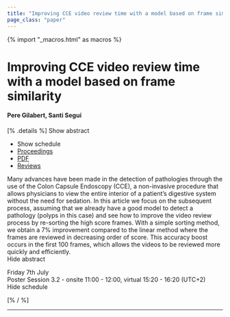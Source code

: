 ```yaml
---
title: "Improving CCE video review time with a model based on frame similarity"
page_class: "paper"
---
```


{% import "_macros.html" as macros %}

# Improving CCE video review time with a model based on frame similarity

#### Pere Gilabert, Santi Seguí

[% .details %]
<a class="toggle_visibility" data-selector=".abstract" data-level="3">Show abstract</a>
- <a class="toggle_visibility" data-selector=".schedule" data-level="3">Show schedule</a>
- <a href="">Proceedings</a>
- <a href="https://openreview.net/pdf?id=3lLvO8-a3EE">PDF</a>
- <a href="https://openreview.net/forum?id=3lLvO8-a3EE">Reviews</a>

<p>
    <span class="abstract">
        Many advances have been made in the detection of pathologies through the use of the Colon Capsule Endoscopy (CCE), a non-invasive procedure that allows physicians to view the entire interior of a patient’s digestive system without the need for sedation. In this article we focus on the subsequent process, assuming that we already have a good model to detect a pathology (polyps in this case) and see how to improve the video review process by re-sorting the high score frames. With a simple sorting method, we obtain a 7% improvement compared to the linear method where the frames are reviewed in decreasing order of score. This accuracy boost occurs in the first 100 frames, which allows the videos to be reviewed more quickly and efficiently.
        <br>
        <span class="actions"><a class="toggle_visibility" data-level="2">Hide abstract</a></span>
    </span>
</p>

<p>
    <span class="schedule">
        Friday 7th July<br>Poster Session 3.2 - onsite 11:00 - 12:00, virtual 15:20 - 16:20 (UTC+2)
        <br>
        <span class="actions"><a class="toggle_visibility" data-level="2">Hide schedule</a></span>
    </span>
</p>

[% / %]


---
<!-- { macros.presentation('', '', 720, 450) } -->
